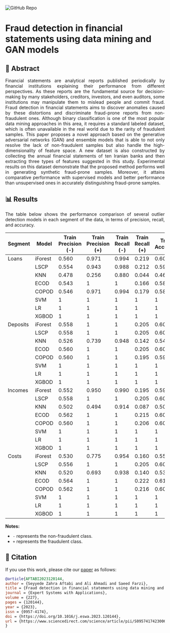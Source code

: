 ![GitHub Repo](https://img.shields.io/badge/Research-Paper-blue)
# **Fraud detection in financial statements using data mining and GAN models**
## 📜 Abstract
<p align="justify">
Financial statements are analytical reports published periodically by financial institutions explaining their performance from different perspectives. As these reports are the fundamental source for decision-making by many stakeholders, creditors, investors, and even auditors, some institutions may manipulate them to mislead people and commit fraud. Fraud detection in financial statements aims to discover anomalies caused by these distortions and discriminate fraud-prone reports from non-fraudulent ones. Although binary classification is one of the most popular data mining approaches in this area, it requires a standard labeled dataset, which is often unavailable in the real world due to the rarity of fraudulent samples. This paper proposes a novel approach based on the generative adversarial networks (GAN) and ensemble models that is able to not only resolve the lack of non-fraudulent samples but also handle the high-dimensionality of feature space. A new dataset is also constructed by collecting the annual financial statements of ten Iranian banks and then extracting three types of features suggested in this study. Experimental results on this dataset demonstrate that the proposed method performs well in generating synthetic fraud-prone samples. Moreover, it attains comparative performance with supervised models and better performance than unsupervised ones in accurately distinguishing fraud-prone samples.
</p>

## 📊 Results
<p align="justify">
  The table below shows the performance comparison of several outlier detection models in each segment of the data, in terms of precision, recall, and accuracy.

| Segment  | Model   | Train Precision (-) | Train Precision (+) | Train Recall (-) | Train Recall (+) | Train Accuracy | Test Precision (-) | Test Precision (+) | Test Recall (-) | Test Recall (+) | Test Accuracy |
|----------|---------|---------------------|---------------------|------------------|------------------|----------------|--------------------|--------------------|-----------------|-----------------|---------------|
| Loans    | iForest | 0.560 | 0.971 | 0.994 | 0.219 | 0.606 | 0.592 | 1 | 1 | 0.292 | 0.652 | 
|          | LSCP    | 0.554 | 0.943 | 0.988 | 0.212 | 0.599 | 0.556 | 0.800 | 1 | 0.187 | 0.600 | 
|          | KNN     | 0.478 | 0.256 | 0.880 | 0.044 | 0.461 | 0.474 | 0.233 | 0.844 | 0.0694 | 0.460 | 
|          | ECOD    | 0.543 | 1 | 1 | 0.166 | 0.583 | 0.600 | 1 | 1 | 0.295 | 0.652 |
|          | COPOD   | 0.546 | 0.971 | 0.994 | 0.179 | 0.586 | 0.558 | 0.900 | 0.976 | 0.220 | 0.600 |
|          | SVM     | 1 | 1 | 1 | 1 | 1 | 1 | 1 | 1 | 1 | 1 |
|          | LR      | 1 | 1 | 1 | 1 | 1 | 1 | 1 | 1 | 1 | 1 |
|          | XGBOD   | 1 | 1 | 1 | 1 | 1 | 0.976 | 0.976 | 0.972 | 0.978 | 0.974 |
| Deposits | iForest | 0.558 | 1 | 1 | 0.205 | 0.602 | 0.570 | 1 | 1 | 0.264 | 0.628 | 
|          | LSCP    | 0.558 | 1 | 1 | 0.205 | 0.602 | 0.556 | 0.800 | 1 | 0.220 | 0.610 |
|          | KNN     | 0.526 | 0.739 | 0.948 | 0.142 | 0.546 | 0.518 | 0.633 | 0.944 | 0.136 | 0.546 |
|          | ECOD    | 0.560 | 1 | 1 | 0.205 | 0.602 | 0.564 | 0.800 | 1 | 0.239 | 0.618 |
|          | COPOD   | 0.560 | 1 | 1 | 0.195 | 0.597 | 0.550 | 0.800 | 1 | 0.189 | 0.598 |
|          | SVM     | 1 | 1 | 1 | 1 | 1 | 1 | 1 | 1 | 1 | 1 |
|          | LR      | 1 | 1 | 1 | 1 | 1 | 1 | 1 | 1 | 1 | 1 |
|          | XGBOD   | 1 | 1 | 1 | 1 | 1 | 0.968 | 0.984 | 0.976 | 0.946 | 0.970 |
| Incomes  | iForest | 0.552 | 0.950 | 0.990 | 0.195 | 0.592 | 0.632 | 1 | 1 | 0.397 | 0.698 |
|          | LSCP    | 0.558 | 1 | 1 | 0.205 | 0.602 | 0.584 | 0.800 | 1 | 0.275 | 0.626 |
|          | KNN     | 0.502 | 0.494 | 0.914 | 0.087 | 0.500 | 0.504 | 0.533 | 0.906 | 0.110 | 0.504 |
|          | ECOD    | 0.562 | 1 | 1 | 0.215 | 0.607 | 0.606 | 0.800 | 1 | 0.325 | 0.646 |
|          | COPOD   | 0.560 | 1 | 1 | 0.206 | 0.602 | 0.584 | 0.800 | 1 | 0.275 | 0.626 |
|          | SVM     | 1 | 1 | 1 | 1 | 1 | 1 | 1 | 1 | 1 | 1 |
|          | LR      | 1 | 1 | 1 | 1 | 1 | 1 | 1 | 1 | 1 | 1 |
|          | XGBOD   | 1 | 1 | 1 | 1 | 1 | 0.980 | 1 | 1 | 0.982 | 0.990 |
| Costs    | iForest | 0.530 | 0.775 | 0.954 | 0.160 | 0.556 | 0.540 | 0.900 | 0.960 | 0.186 | 0.572 |
|          | LSCP    | 0.556 | 1 | 1 | 0.205 | 0.602 | 0.568 | 1 | 1 | 0.236 | 0.616 |
|          | KNN     | 0.520 | 0.693 | 0.938 | 0.140 | 0.538 | 0.522 | 0.733 | 0.922 | 0.152 | 0.532 |
|          | ECOD    | 0.564 | 1 | 1 | 0.222 | 0.610 | 0.588 | 1 | 1 | 0.286 | 0.636 |
|          | COPOD   | 0.562 | 1 | 1 | 0.216 | 0.607 | 0.580 | 1 | 1 | 0.261 | 0.626 |
|          | SVM     | 1 | 1 | 1 | 1 | 1 | 1 | 1 | 1 | 1 | 1 |
|          | LR      | 1 | 1 | 1 | 1 | 1 | 1 | 1 | 1 | 1 | 1 |
|          | XGBOD   | 1 | 1 | 1 | 1 | 1 | 0.982 | 1 | 1 | 0.980 | 0.990 |

**Notes:**  
- `-` represents the non-fraudulent class.  
- `+` represents the fraudulent class.  
</p>

## 📌 Citation

If you use this work, please cite our [paper](https://www.sciencedirect.com/science/article/abs/pii/S0957417423006462) as follows:

```bibtex
@article{AFTABI2023120144,
author = {Seyyede Zahra Aftabi and Ali Ahmadi and Saeed Farzi},
title = {Fraud detection in financial statements using data mining and GAN models},
journal = {Expert Systems with Applications},
volume = {227},
pages = {120144},
year = {2023},
issn = {0957-4174},
doi = {https://doi.org/10.1016/j.eswa.2023.120144},
url = {https://www.sciencedirect.com/science/article/pii/S0957417423006462},
}
```
